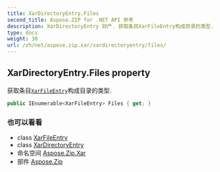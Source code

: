 ```yaml
---
title: XarDirectoryEntry.Files
second_title: Aspose.ZIP for .NET API 参考
description: XarDirectoryEntry 财产. 获取条目XarFileEntry构成目录的类型.
type: docs
weight: 30
url: /zh/net/aspose.zip.xar/xardirectoryentry/files/
---
```

## XarDirectoryEntry.Files property

获取条目[`XarFileEntry`](../../xarfileentry/)构成目录的类型.

```csharp
public IEnumerable<XarFileEntry> Files { get; }
```

### 也可以看看

* class [XarFileEntry](../../xarfileentry/)
* class [XarDirectoryEntry](../)
* 命名空间 [Aspose.Zip.Xar](../../xardirectoryentry/)
* 部件 [Aspose.Zip](../../../)



